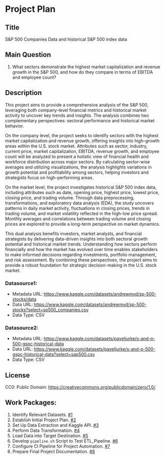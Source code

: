# Project Plan

## Title

<!-- Give your project a short title. -->

S&P 500 Companies Data and historical S&P 500 index data

## Main Question

<!-- Think about one main question you want to answer based on the data. -->

1. What sectors demonstrate the highest market capitalization and revenue growth in the S&P 500, and how do they compare in terms of EBITDA and employee count?

## Description

This project aims to provide a comprehensive analysis of the S&P 500, leveraging both company-level financial metrics and historical market activity to uncover key trends and insights. The analysis combines two complementary perspectives: sectoral performance and historical market behavior.

On the company level, the project seeks to identify sectors with the highest market capitalization and revenue growth, offering insights into high-growth areas within the U.S. stock market. Attributes such as sector, industry, current price, market capitalization, EBITDA, revenue growth, and employee count will be analyzed to present a holistic view of financial health and workforce distribution across major sectors. By calculating sector-wise averages and utilizing visualizations, the analysis highlights variations in growth potential and profitability among sectors, helping investors and strategists focus on high-performing areas.

On the market level, the project investigates historical S&P 500 index data, including attributes such as date, opening price, highest price, lowest price, closing price, and trading volume. Through data preprocessing, transformations, and exploratory data analysis (EDA), the study uncovers patterns in daily market activity, fluctuations in closing prices, trends in trading volume, and market volatility reflected in the high-low price spread. Monthly averages and correlations between trading volume and closing prices are explored to provide a long-term perspective on market dynamics.

This dual analysis benefits investors, market analysts, and financial strategists by delivering data-driven insights into both sectoral growth potential and historical market trends. Understanding how sectors perform financially and how the market has evolved over time enables stakeholders to make informed decisions regarding investments, portfolio management, and risk assessment. By combining these perspectives, the project aims to provide a robust foundation for strategic decision-making in the U.S. stock market.

### Datasource1:

- Metadata URL: https://www.kaggle.com/datasets/andrewmvd/sp-500-stocks/data
- Data URL: https://www.kaggle.com/datasets/andrewmvd/sp-500-stocks?select=sp500_companies.csv
- Data Type: CSV

### Datasource2:

- Metadata URL: https://www.kaggle.com/datasets/paveljurke/s-and-p-500-gspc-historical-data
- Data URL: https://www.kaggle.com/datasets/paveljurke/s-and-p-500-gspc-historical-data?select=sap500.csv
- Data Type: CSV

## License

CC0: Public Domain: https://creativecommons.org/publicdomain/zero/1.0/

## Work Packages:

1. Identify Relevant Datasets. [#1][i1]
2. Establish Initial Project Plan. [#2][i2]
3. Set Up Data Extraction and Kaggle API. [#3][i3]
4. Perform Data Transformation. [#4][i4]
5. Load Data into Target Destination. [#5][i5]
6. Develop `pipeline.sh` Script to Test ETL_Pipeline. [#6][i6]
7. Configure CI Pipeline for Project Automation. [#7][i7]
8. Prepare Final Project Documentation. [#8][i8]

[i1]: https://github.com/bilalahmad1995/WS2024-25-MADE
[i2]: https://github.com/bilalahmad1995/WS2024-25-MADE
[i3]: https://github.com/bilalahmad1995/WS2024-25-MADE
[i4]: https://github.com/bilalahmad1995/WS2024-25-MADE
[i5]: https://github.com/bilalahmad1995/WS2024-25-MADE
[i6]: https://github.com/bilalahmad1995/WS2024-25-MADE
[i7]: https://github.com/bilalahmad1995/WS2024-25-MADE
[i8]: https://github.com/bilalahmad1995/WS2024-25-MADE
